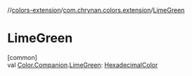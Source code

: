 //[colors-extension](../../index.md)/[com.chrynan.colors.extension](index.md)/[LimeGreen](-lime-green.md)

# LimeGreen

[common]\
val [Color.Companion](../../../colors-core/colors-core/com.chrynan.colors/-color/-companion/index.md).[LimeGreen](-lime-green.md): [HexadecimalColor](../../../colors-core/colors-core/com.chrynan.colors/-hexadecimal-color/index.md)
